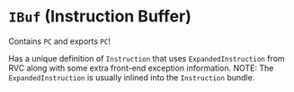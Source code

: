 # `IBuf` (Instruction Buffer)

<div class="warning">
Contains <code>PC</code> and exports <code>PC</code>!
</div>

Has a unique definition of `Instruction` that uses `ExpandedInstruction` from RVC along with some extra front-end exception information.
NOTE: The `ExpandedInstruction` is usually inlined into the `Instruction` bundle.
